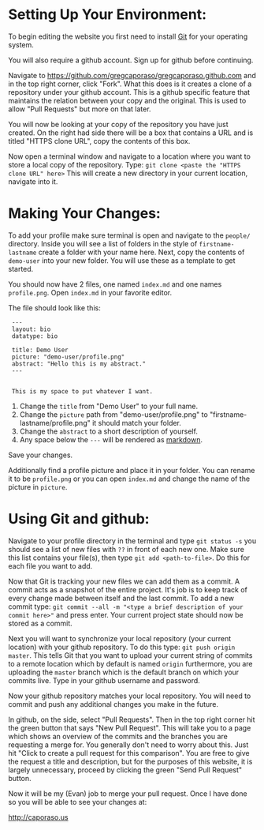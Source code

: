 Setting Up Your Environment:
========================

To begin editing the website you first need to install [Git](http://git-scm.com/download) for your operating system.

You will also require a github account. Sign up for github before continuing.

Navigate to https://github.com/gregcaporaso/gregcaporaso.github.com and in the top right corner, click "Fork".
What this does is it creates a clone of a repository under your github account. This is a github specific feature that maintains the relation between your copy and the original. This is used to allow "Pull Requests" but more on that later.

You will now be looking at your copy of the repository you have just created. On the right had side there will be a box that contains a URL and is titled "HTTPS clone URL", copy the contents of this box.

Now open a terminal window and navigate to a location where you want to store a local copy of the repository.
Type:
    `git clone <paste the "HTTPS clone URL" here>`
This will create a new directory in your current location, navigate into it.


Making Your Changes:
====================

To add your profile make sure terminal is open and navigate to the `people/` directory. Inside you will see a list of folders in the style of `firstname-lastname` create a folder with your name here. Next, copy the contents of `demo-user` into your new folder. You will use these as a template to get started.

You should now have 2 files, one named `index.md` and one names `profile.png`. Open `index.md` in your favorite editor.

The file should look like this:

     ---
     layout: bio
     datatype: bio

     title: Demo User
     picture: "demo-user/profile.png"
     abstract: "Hello this is my abstract."
     ---


     This is my space to put whatever I want.

1. Change the `title` from "Demo User" to your full name.
2. Change the `picture` path from "demo-user/profile.png" to "firstname-lastname/profile.png" it should match your folder.
3. Change the `abstract` to a short description of yourself.
4. Any space below the `---` will be rendered as [markdown](http://en.wikipedia.org/wiki/Markdown).

Save your changes.

Additionally find a profile picture and place it in your folder. You can rename it to be `profile.png` or you can open `index.md` and change the name of the picture in `picture`.

Using Git and github:
=====================

Navigate to your profile directory in the terminal and type `git status -s` you should see a list of new files with `??` in front of each new one. Make sure this list contains your file(s), then type `git add <path-to-file>`. Do this for each file you want to add. 

Now that Git is tracking your new files we can add them as a commit. A commit acts as a snapshot of the entire project. It's job is to keep track of every change made between itself and the last commit.
To add a new commit type: `git commit --all -m "<type a brief description of your commit here>"` and press enter.
Your current project state should now be stored as a commit.

Next you will want to synchronize your local repository (your current location) with your github repository. To do this type: `git push origin master`. This tells Git that you want to upload your current string of commits to a remote location which by default is named `origin` furthermore, you are uploading the `master` branch which is the default branch on which your commits live.
Type in your github username and password.

Now your github repository matches your local repository. You will need to commit and push any additional changes you make in the future.

In github, on the side, select "Pull Requests". Then in the top right corner hit the green button that says "New Pull Request". This will take you to a page which shows an overview of the commits and the branches you are requesting a merge for. You generally don't need to worry about this. Just hit "Click to create a pull request for this comparison".
You are free to give the request a title and description, but for the purposes of this website, it is largely unnecessary, proceed by clicking the green "Send Pull Request" button.

Now it will be my (Evan) job to merge your pull request. Once I have done so you will be able to see your changes at:

http://caporaso.us
